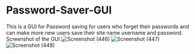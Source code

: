 # Password-Saver-GUI
This is a GUI for Password saving for users who forget their passwords and can make more new users save their site name username and password.
Screenshot of the GUI 
![Screenshot (446)](https://github.com/krishnaUbale2301/Password-Saver-GUI/assets/124881629/983bac1f-db98-4749-b4db-1b3045daa45a)
![Screenshot (447)](https://github.com/krishnaUbale2301/Password-Saver-GUI/assets/124881629/8d22e231-086f-41c2-8e1f-adb43169d944)
![Screenshot (448)](https://github.com/krishnaUbale2301/Password-Saver-GUI/assets/124881629/5cf45f26-c0af-4679-8a99-8868b73218ba)
